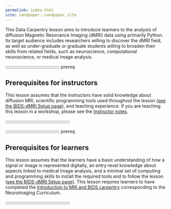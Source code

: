 ```yaml
---
permalink: index.html
site: sandpaper::sandpaper_site
---
```


This Data Carpentry lesson aims to introduce learners to the analysis of
diffusion Magnetic Resonance Imaging (dMRI) data using primarily Python. Its
target audience includes researchers willing to discover the dMRI field, as well
as under-graduate or graduate students willing to broaden their skills from
related fields, such as neuroscience, computational neuroscience, or medical
image analysis.

::::::::::::::::::::::::::::::::::::::::::  prereq

## Prerequisites for instructors

This lesson assumes that the instructors have solid knowledge about diffusion
MRI, scientific programming tools used throughout the lesson ([see the
BIDS-dMRI Setup page](https://carpentries-incubator.github.io/SDC-BIDS-dMRI/setup.html)),
and teaching experience.
If you are teaching this lesson in a workshop, please see the
[Instructor notes](instructors/instructor-notes.md).


::::::::::::::::::::::::::::::::::::::::::::::::::

::::::::::::::::::::::::::::::::::::::::::  prereq

## Prerequisites for learners

This lesson assumes that the learners have a basic understanding of how a
signal or image is represented digitally, an entry-level knowledge about aspects
linked to medical image analysis, and a minimal set of computing and programming
skills to install the required tools and to follow the lesson ([see the
BIDS-dMRI Setup page](https://carpentries-incubator.github.io/SDC-BIDS-dMRI/setup.html)).
This lesson requires learners to have completed the [Introduction to MRI and BIDS carpentry](https://carpentries-incubator.github.io/SDC-BIDS-IntroMRI/)
corresponding to the Neuroimaging Curriculum.


::::::::::::::::::::::::::::::::::::::::::::::::::




